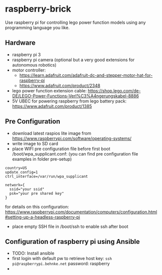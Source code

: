 # raspberry-brick
Use raspberry pi for controlling lego power function models using any programming language you like.

## Hardware

 * raspberry pi 3
 * raspberry pi camera (optional but a very good extensions for autonomous robotics)
 * motor controller:
    * https://learn.adafruit.com/adafruit-dc-and-stepper-motor-hat-for-raspberry-pi
    * https://www.adafruit.com/product/2348      
 * lego power function extension cable: https://shop.lego.com/de-DE/LEGO-Power-Functions-Verl%C3%A4ngerungskabel-8886
 * 5V UBEC for powering raspberry from lego battery pack: https://www.adafruit.com/product/1385

## Pre Configuration

 * download latest raspios lite image from https://www.raspberrypi.com/software/operating-systems/
 * write image to SD card
 * place WIFI pre configuration file before first boot /boot/wpa_supplicant.conf:
   (you can find pre configuration file examples in folder pre-setup)

  ```
  country=US
  update_config=1
  ctrl_interface=/var/run/wpa_supplicant

  network={
    ssid="your ssid"
    psk="your pre shared key"
  }
  ```
  for details on this configuration: https://www.raspberrypi.com/documentation/computers/configuration.html#setting-up-a-headless-raspberry-pi
 * place empty SSH file in /boot/ssh to enable ssh after boot

 ## Configuration of raspberry pi using Ansible

 * TODO: Install ansible
 * first login with default pw to retrieve host key: ```ssh pi@raspberrypi.behnke.net``` password: raspberry
 *

